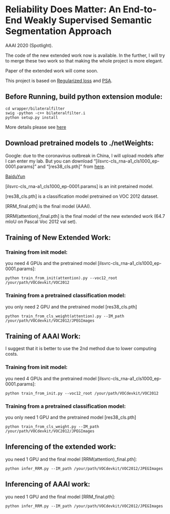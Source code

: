 # Reliability Does Matter: An End-to-End Weakly Supervised Semantic Segmentation Approach
AAAI 2020 (Spotlight).

The code of the new extended work now is available. In the further, I will try to merge these two work so that making the whole project is more elegant.

Paper of the extended work will come soon.

This project is based on [Regularized loss](https://github.com/meng-tang/rloss) and [PSA](https://github.com/jiwoon-ahn/psa).

## Before Running, build python extension module:
```
cd wrapper/bilateralfilter
swig -python -c++ bilateralfilter.i
python setup.py install
```
More details please see [here](https://github.com/meng-tang/rloss/tree/master/pytorch)

## Download pretrained models to ./netWeights:
Google: due to the coronavirus outbreak in China, I will upload models after I can enter my lab. But you can
download “[ilsvrc-cls_rna-a1_cls1000_ep-0001.params]” and “[res38_cls.pth]” from [here](https://github.com/jiwoon-ahn/psa).

[BaiduYun](https://pan.baidu.com/s/15AwO6Jn9vQQtThE02QOefw)

 [ilsvrc-cls_rna-a1_cls1000_ep-0001.params] is an init pretained model.
 
 [res38_cls.pth] is a classification model pretrained on VOC 2012 dataset.
 
 [RRM_final.pth] is the final model (AAAI).
 
 [RRM(attention)_final.pth] is the final model of the new extended work (64.7 mIoU on Pascal Voc 2012 val set).

## Training of New Extended Work:

### Training from init model:
you need 4 GPUs and the pretrained model [ilsvrc-cls_rna-a1_cls1000_ep-0001.params]:
```
python train_from_init(attention).py --voc12_root /your/path/VOCdevkit/VOC2012
```
 
### Training from a pretrained classification model:
you only need 2 GPU and the pretrained model [res38_cls.pth]
```
python train_from_cls_weight(attention).py --IM_path /your/path/VOCdevkit/VOC2012/JPEGImages
```

## Training of AAAI Work:
I suggest that it is better to use the 2nd method due to lower computing costs.
### Training from init model:
you need 4 GPUs and the pretrained model [ilsvrc-cls_rna-a1_cls1000_ep-0001.params]:
```
python train_from_init.py --voc12_root /your/path/VOCdevkit/VOC2012
```
 
### Training from a pretrained classification model:
you only need 1 GPU and the pretrained model [res38_cls.pth]
```
python train_from_cls_weight.py --IM_path /your/path/VOCdevkit/VOC2012/JPEGImages
```
## Inferencing of the extended work:
you need 1 GPU and the final model [RRM(attention)_final.pth]:
```
python infer_RRM.py --IM_path /your/path/VOCdevkit/VOC2012/JPEGImages
```
## Inferencing of AAAI work:
you need 1 GPU and the final model [RRM_final.pth]:
```
python infer_RRM.py --IM_path /your/path/VOCdevkit/VOC2012/JPEGImages

